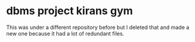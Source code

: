 # dbms project kirans gym
This was under a different repository before but I deleted that and made a new one because it had a lot of redundant files.
